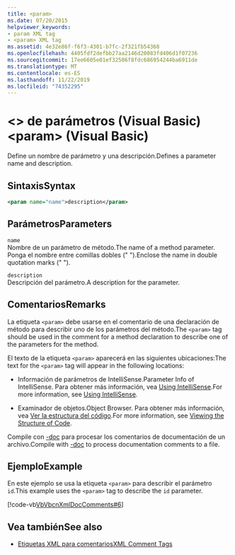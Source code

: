```yaml
---
title: <param>
ms.date: 07/20/2015
helpviewer_keywords:
- param XML tag
- <param> XML tag
ms.assetid: 4e32e86f-f6f3-4301-b7fc-2f321fb54368
ms.openlocfilehash: 4405fdf2defbb27aa2146d20083fd406d1f07236
ms.sourcegitcommit: 17ee6605e01ef32506f8fdc686954244ba6911de
ms.translationtype: MT
ms.contentlocale: es-ES
ms.lasthandoff: 11/22/2019
ms.locfileid: "74352295"
---
```

# <a name="param-visual-basic"></a><span data-ttu-id="159dd-101">\<> de parámetros (Visual Basic)</span><span class="sxs-lookup"><span data-stu-id="159dd-101">\<param> (Visual Basic)</span></span>
<span data-ttu-id="159dd-102">Define un nombre de parámetro y una descripción.</span><span class="sxs-lookup"><span data-stu-id="159dd-102">Defines a parameter name and description.</span></span>  
  
## <a name="syntax"></a><span data-ttu-id="159dd-103">Sintaxis</span><span class="sxs-lookup"><span data-stu-id="159dd-103">Syntax</span></span>  
  
```xml  
<param name="name">description</param>  
```  
  
## <a name="parameters"></a><span data-ttu-id="159dd-104">Parámetros</span><span class="sxs-lookup"><span data-stu-id="159dd-104">Parameters</span></span>  
 `name`  
 <span data-ttu-id="159dd-105">Nombre de un parámetro de método.</span><span class="sxs-lookup"><span data-stu-id="159dd-105">The name of a method parameter.</span></span> <span data-ttu-id="159dd-106">Ponga el nombre entre comillas dobles (" ").</span><span class="sxs-lookup"><span data-stu-id="159dd-106">Enclose the name in double quotation marks (" ").</span></span>  
  
 `description`  
 <span data-ttu-id="159dd-107">Descripción del parámetro.</span><span class="sxs-lookup"><span data-stu-id="159dd-107">A description for the parameter.</span></span>  
  
## <a name="remarks"></a><span data-ttu-id="159dd-108">Comentarios</span><span class="sxs-lookup"><span data-stu-id="159dd-108">Remarks</span></span>  
 <span data-ttu-id="159dd-109">La etiqueta `<param>` debe usarse en el comentario de una declaración de método para describir uno de los parámetros del método.</span><span class="sxs-lookup"><span data-stu-id="159dd-109">The `<param>` tag should be used in the comment for a method declaration to describe one of the parameters for the method.</span></span>  
  
 <span data-ttu-id="159dd-110">El texto de la etiqueta `<param>` aparecerá en las siguientes ubicaciones:</span><span class="sxs-lookup"><span data-stu-id="159dd-110">The text for the `<param>` tag will appear in the following locations:</span></span>  
  
- <span data-ttu-id="159dd-111">Información de parámetros de IntelliSense.</span><span class="sxs-lookup"><span data-stu-id="159dd-111">Parameter Info of IntelliSense.</span></span> <span data-ttu-id="159dd-112">Para obtener más información, vea [Using IntelliSense](/visualstudio/ide/using-intellisense).</span><span class="sxs-lookup"><span data-stu-id="159dd-112">For more information, see [Using IntelliSense](/visualstudio/ide/using-intellisense).</span></span>  
  
- <span data-ttu-id="159dd-113">Examinador de objetos.</span><span class="sxs-lookup"><span data-stu-id="159dd-113">Object Browser.</span></span> <span data-ttu-id="159dd-114">Para obtener más información, vea [Ver la estructura del código](/visualstudio/ide/viewing-the-structure-of-code).</span><span class="sxs-lookup"><span data-stu-id="159dd-114">For more information, see [Viewing the Structure of Code](/visualstudio/ide/viewing-the-structure-of-code).</span></span>  
  
 <span data-ttu-id="159dd-115">Compile con [-doc](../../../visual-basic/reference/command-line-compiler/doc.md) para procesar los comentarios de documentación de un archivo.</span><span class="sxs-lookup"><span data-stu-id="159dd-115">Compile with [-doc](../../../visual-basic/reference/command-line-compiler/doc.md) to process documentation comments to a file.</span></span>  
  
## <a name="example"></a><span data-ttu-id="159dd-116">Ejemplo</span><span class="sxs-lookup"><span data-stu-id="159dd-116">Example</span></span>  
 <span data-ttu-id="159dd-117">En este ejemplo se usa la etiqueta `<param>` para describir el parámetro `id`.</span><span class="sxs-lookup"><span data-stu-id="159dd-117">This example uses the `<param>` tag to describe the `id` parameter.</span></span>  
  
 [!code-vb[VbVbcnXmlDocComments#6](~/samples/snippets/visualbasic/VS_Snippets_VBCSharp/VbVbcnXmlDocComments/VB/Class1.vb#6)]  
  
## <a name="see-also"></a><span data-ttu-id="159dd-118">Vea también</span><span class="sxs-lookup"><span data-stu-id="159dd-118">See also</span></span>

- [<span data-ttu-id="159dd-119">Etiquetas XML para comentarios</span><span class="sxs-lookup"><span data-stu-id="159dd-119">XML Comment Tags</span></span>](../../../visual-basic/language-reference/xmldoc/index.md)
